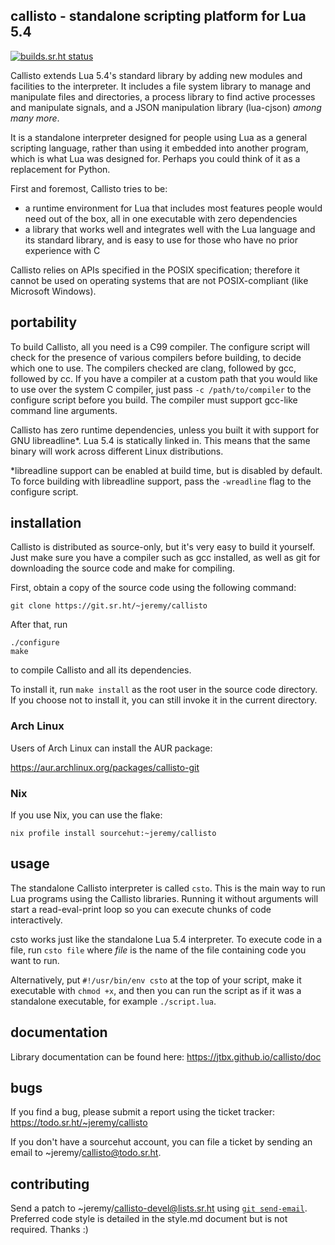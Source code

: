 ## callisto - standalone scripting platform for Lua 5.4

[![builds.sr.ht status](https://builds.sr.ht/~jeremy/callisto.svg)](https://builds.sr.ht/~jeremy/callisto)

Callisto extends Lua 5.4's standard library by adding new modules and
facilities to the interpreter. It includes a file system library to
manage and manipulate files and directories, a process library to find
active processes and manipulate signals, and a JSON manipulation
library (lua-cjson) *among many more*.

It is a standalone interpreter designed for people using Lua as a
general scripting language, rather than using it embedded into another
program, which is what Lua was designed for. Perhaps you could think
of it as a replacement for Python.

First and foremost, Callisto tries to be:
 - a runtime environment for Lua that includes most features people
   would need out of the box, all in one executable with zero
   dependencies
 - a library that works well and integrates well with the Lua language
   and its standard library, and is easy to use for those who have no
   prior experience with C

Callisto relies on APIs specified in the POSIX specification;
therefore it cannot be used on operating systems that are not
POSIX-compliant (like Microsoft Windows).

## portability

To build Callisto, all you need is a C99 compiler. The configure
script will check for the presence of various compilers before
building, to decide which one to use.
The compilers checked are clang, followed by gcc, followed by cc. If
you have a compiler at a custom path that you would like to use over
the system C compiler, just pass `-c /path/to/compiler` to the
configure script before you build. The compiler must support gcc-like
command line arguments.

Callisto has zero runtime dependencies, unless you built it with
support for GNU libreadline*. Lua 5.4 is statically linked in. This
means that the same binary will work across different Linux
distributions.

*libreadline support can be enabled at build time, but is disabled by
default. To force building with libreadline support, pass the
`-wreadline` flag to the configure script.

## installation

Callisto is distributed as source-only, but it's very easy to build it
yourself. Just make sure you have a compiler such as gcc installed, as
well as git for downloading the source code and make for compiling.

First, obtain a copy of the source code using the following command:

    git clone https://git.sr.ht/~jeremy/callisto

After that, run

    ./configure
    make

to compile Callisto and all its dependencies.

To install it, run `make install` as the root user in the source code
directory. If you choose not to install it, you can still invoke it in
the current directory.

### Arch Linux

Users of Arch Linux can install the AUR package:

https://aur.archlinux.org/packages/callisto-git

### Nix

If you use Nix, you can use the flake:

    nix profile install sourcehut:~jeremy/callisto

## usage

The standalone Callisto interpreter is called `csto`. This is the main
way to run Lua programs using the Callisto libraries. Running it
without arguments will start a read-eval-print loop so you can execute
chunks of code interactively.

csto works just like the standalone Lua 5.4 interpreter. To execute
code in a file, run `csto file` where *file* is the name of the file
containing code you want to run.

Alternatively, put `#!/usr/bin/env csto` at the top of your script,
make it executable with `chmod +x`, and then you can run the script as
if it was a standalone executable, for example `./script.lua`.

## documentation

Library documentation can be found here:
https://jtbx.github.io/callisto/doc

## bugs

If you find a bug, please submit a report using the ticket tracker:
  https://todo.sr.ht/~jeremy/callisto

If you don't have a sourcehut account, you can file a ticket by sending
an email to ~jeremy/callisto@todo.sr.ht.

## contributing

Send a patch to ~jeremy/callisto-devel@lists.sr.ht using
[`git send-email`](https://git-send-email.io). Preferred code style is
detailed in the style.md document but is not required. Thanks :)
